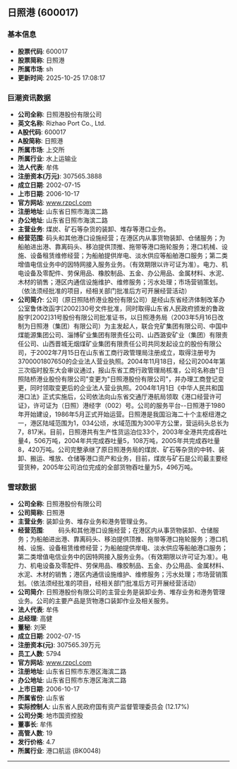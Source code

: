 ## 日照港 (600017)

### 基本信息

- **股票代码**: 600017
- **股票简称**: 日照港
- **所属市场**: sh
- **更新时间**: 2025-10-25 17:08:17

### 巨潮资讯数据

- **公司全称**: 日照港股份有限公司
- **英文名称**: Rizhao Port Co., Ltd.
- **A股代码**: 600017
- **A股简称**: 日照港
- **所属市场**: 上交所
- **所属行业**: 水上运输业
- **法人代表**: 牟伟
- **注册资本(万元)**: 307565.3888
- **成立日期**: 2002-07-15
- **上市日期**: 2006-10-17
- **官方网站**: www.rzpcl.com
- **注册地址**: 山东省日照市海滨二路
- **办公地址**: 山东省日照市海滨二路
- **主营业务**: 煤炭、矿石等杂货的装卸、堆存等港口业务。
- **经营范围**: 码头和其他港口设施经营；在港区内从事货物装卸、仓储服务；为船舶进出港、靠离码头、移泊提供顶推、拖带等港口拖轮服务；港口机械、设施、设备租赁维修经营；为船舶提供岸电、淡水供应等船舶港口服务；第二类增值电信业务中的因特网接入服务业务。（有效期限以许可证为准）。电力、机电设备及零配件、劳保用品、橡胶制品、五金、办公用品、金属材料、水泥、木材的销售；港区内通信设施维护、维修服务；污水处理；市场营销策划。（依法须经批准的项目，经相关部门批准后方可开展经营活动）
- **公司简介**: 公司（原日照陆桥港业股份有限公司）是经山东省经济体制改革办公室鲁体改函字[2002]30号文件批准，同时取得山东省人民政府颁发的鲁政股字[2002]31号股份有限公司批准证书，以日照港务局（2003年5月16日改制为日照港（集团）有限公司）为主发起人，联合兖矿集团有限公司、中国中煤能源集团公司、淄博矿业集团有限责任公司、山西潞安矿业（集团）有限责任公司、山西晋城无烟煤矿业集团有限责任公司共同发起设立的股份有限公司，于2002年7月15日在山东省工商行政管理局注册成立，取得注册号为3700001807650的企业法人营业执照。2004年11月18日，经公司2004年第三次临时股东大会审议通过，报山东省工商行政管理局核准，公司名称由"日照陆桥港业股份有限公司"变更为"日照港股份有限公司"，并办理工商登记变更，同时领取变更后的企业法人营业执照。2004年1月1日《中华人民共和国港口法》正式实施后，公司依法向山东省交通厅港航局领取《港口经营许可证》，许可证为（日照）港经字（002）号。公司的服务平台--日照港于1980年开始建设，1986年5月正式开始运营。日照港是我国沿海二十个主枢纽港之一，港区陆域范围为1，034公顷，水域范围为300平方公里，营运码头总长为7，817米。目前，日照港共有生产性货运泊位33个，2003年全港共完成吞吐量4，506万吨，2004年共完成吞吐量5，108万吨，2005年共完成吞吐量8，420万吨。公司完整承继了原日照港务局的煤炭、矿石等杂货的中转、装卸、搬运、堆放、仓储等港口资产和业务，目前，煤炭与矿石是公司最主要经营货种，2005年公司泊位完成的全部货物吞吐量为5，496万吨。

### 雪球数据

- **公司全称**: 日照港股份有限公司
- **公司简称**: 日照港
- **主营业务**: 装卸业务、堆存业务和港务管理业务。
- **经营范围**: 　　码头和其他港口设施经营；在港区内从事货物装卸、仓储服务；为船舶进出港、靠离码头、移泊提供顶推、拖带等港口拖轮服务；港口机械、设施、设备租赁维修经营；为船舶提供岸电、淡水供应等船舶港口服务；第二类增值电信业务中的因特网接入服务业务。（有效期限以许可证为准）。电力、机电设备及零配件、劳保用品、橡胶制品、五金、办公用品、金属材料、水泥、木材的销售；港区内通信设施维护、维修服务；污水处理；市场营销策划。（依法须经批准的项目，经相关部门批准后方可开展经营活动）
- **公司简介**: 日照港股份有限公司的主营业务是装卸业务、堆存业务和港务管理业务。公司的主要产品是货物港口装卸作业及相关服务。
- **法人代表**: 牟伟
- **总经理**: 高健
- **董秘**: 刘荣
- **成立日期**: 2002-07-15
- **注册资本(元)**: 307565.39万元
- **员工人数**: 5794
- **官方网站**: www.rzpcl.com
- **注册地址**: 山东省日照市东港区海滨二路
- **办公地址**: 山东省日照市东港区海滨二路
- **上市日期**: 2006-10-17
- **所属省份**: 山东省
- **实际控制人**: 山东省人民政府国有资产监督管理委员会 (12.17%)
- **公司分类**: 地市国资控股
- **董事长**: 牟伟
- **高管人数**: 19
- **发行价格**: 4.7
- **所属行业**: 港口航运 (BK0048)

---